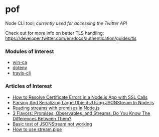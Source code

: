 # pof
Node CLI tool; _currently used for accessing the Twitter API_

Check out for more info on better TLS handling: https://developer.twitter.com/en/docs/authentication/guides/tls


### Modules of Interest
- [win-ca](https://github.com/ukoloff/win-ca)
- [dotenv](https://github.com/motdotla/dotenv)
- [travis-cli](https://github.com/travis-ci/travis.rb)

### Articles of Interest
- [How to Resolve Certificate Errors in a Node.js App with SSL Calls](https://levelup.gitconnected.com/how-to-resolve-certificate-errors-in-nodejs-app-involving-ssl-calls-781ce48daded)
- [Parsing And Serializing Large Objects Using JSONStream In Node.js](https://www.bennadel.com/blog/3232-parsing-and-serializing-large-objects-using-jsonstream-in-node-js.htm)
- [Reading streams with promises in Node.js](https://humanwhocodes.com/snippets/2019/05/nodejs-read-stream-promise/)
- [3 Flavors: Promises, Observables, and Streams. Do You Know The Differences Between Them?](https://levelup.gitconnected.com/promise-vs-observable-vs-stream-165a310e886f)
- [Basic test of JSONStream not working](https://stackoverflow.com/questions/19432968/basic-test-of-jsonstream-not-working)
- [How to use stream.pipe](https://nodejs.org/en/knowledge/advanced/streams/how-to-use-stream-pipe/)
